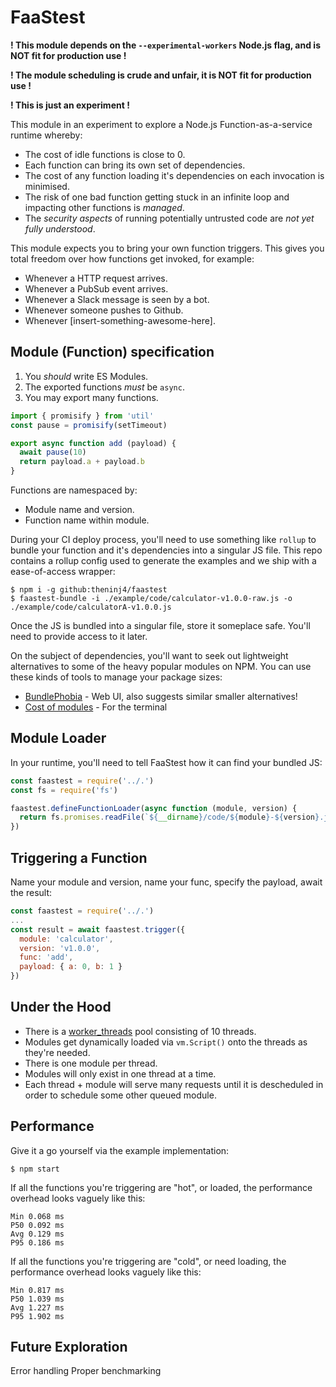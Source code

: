 # FaaStest

**! This module depends on the `--experimental-workers` Node.js flag, and is NOT fit for production use !**

**! The module scheduling is crude and unfair, it is NOT fit for production use !**

**! This is just an experiment !**

This module in an experiment to explore a Node.js Function-as-a-service runtime whereby:
 * The cost of idle functions is close to 0.
 * Each function can bring its own set of dependencies.
 * The cost of any function loading it's dependencies on each invocation is minimised.
 * The risk of one bad function getting stuck in an infinite loop and impacting other functions is *managed*.
 * The *security aspects* of running potentially untrusted code are *not yet fully understood*.

This module expects you to bring your own function triggers. This gives you total freedom over how functions get invoked, for example:
 * Whenever a HTTP request arrives.
 * Whenever a PubSub event arrives.
 * Whenever a Slack message is seen by a bot.
 * Whenever someone pushes to Github.
 * Whenever [insert-something-awesome-here].

## Module (Function) specification

 1. You *should* write ES Modules.
 2. The exported functions *must* be `async`.
 3. You may export many functions.

```javascript
import { promisify } from 'util'
const pause = promisify(setTimeout)

export async function add (payload) {
  await pause(10)
  return payload.a + payload.b
}
```

Functions are namespaced by:
 * Module name and version.
 * Function name within module.

During your CI deploy process, you'll need to use something like `rollup` to bundle your function and it's dependencies into a singular JS file. This repo contains a rollup config used to generate the examples and we ship with a ease-of-access wrapper:
```
$ npm i -g github:theninj4/faastest
$ faastest-bundle -i ./example/code/calculator-v1.0.0-raw.js -o ./example/code/calculatorA-v1.0.0.js
```

Once the JS is bundled into a singular file, store it someplace safe. You'll need to provide access to it later.

On the subject of dependencies, you'll want to seek out lightweight alternatives to some of the heavy popular modules on NPM. You can use these kinds of tools to manage your package sizes:
 * [BundlePhobia](https://bundlephobia.com/) - Web UI, also suggests similar smaller alternatives!
 * [Cost of modules](https://github.com/siddharthkp/cost-of-modules) - For the terminal

## Module Loader

In your runtime, you'll need to tell FaaStest how it can find your bundled JS:

```javascript
const faastest = require('../.')
const fs = require('fs')

faastest.defineFunctionLoader(async function (module, version) {
  return fs.promises.readFile(`${__dirname}/code/${module}-${version}.js`, { encoding: 'utf8' })
})
```

## Triggering a Function

Name your module and version, name your func, specify the payload, await the result:
```javascript
const faastest = require('../.')
...
const result = await faastest.trigger({
  module: 'calculator',
  version: 'v1.0.0',
  func: 'add',
  payload: { a: 0, b: 1 }
})
```

## Under the Hood

 * There is a [worker_threads](https://nodejs.org/docs/latest-v10.x/api/worker_threads.html) pool consisting of 10 threads.
 * Modules get dynamically loaded via `vm.Script()` onto the threads as they're needed.
 * There is one module per thread.
 * Modules will only exist in one thread at a time.
 * Each thread + module will serve many requests until it is descheduled in order to schedule some other queued module.

## Performance

Give it a go yourself via the example implementation:
```
$ npm start
```

If all the functions you're triggering are "hot", or loaded, the performance overhead looks vaguely like this:
```
Min 0.068 ms
P50 0.092 ms
Avg 0.129 ms
P95 0.186 ms
```

If all the functions you're triggering are "cold", or need loading, the performance overhead looks vaguely like this:
```
Min 0.817 ms
P50 1.039 ms
Avg 1.227 ms
P95 1.902 ms
```

## Future Exploration

Error handling
Proper benchmarking
